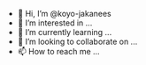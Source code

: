- 👋 Hi, I’m @koyo-jakanees
- 👀 I’m interested in ...
- 🌱 I’m currently learning ...
- 💞️ I’m looking to collaborate on ...
- 📫 How to reach me ...

<!---
koyo-jakanees/koyo-jakanees is a ✨ special ✨ repository because its `README.md` (this file) appears on your GitHub profile.
You can click the Preview link to take a look at your changes.
--->
